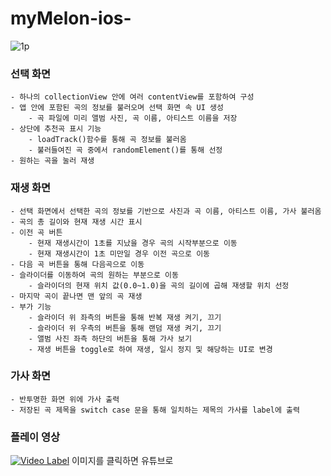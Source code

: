 # myMelon-ios-
![1p](https://user-images.githubusercontent.com/100071835/226097225-234371d5-9fe7-4ecf-9d37-e60a8561a4fd.png)
### 선택 화면
```
- 하나의 collectionView 안에 여러 contentView를 포함하여 구성
- 앱 안에 포함된 곡의 정보를 불러오며 선택 화면 속 UI 생성
    - 곡 파일에 미리 앨범 사진, 곡 이름, 아티스트 이름을 저장
- 상단에 추천곡 표시 기능
    - loadTrack()함수를 통해 곡 정보를 불러옴
    - 불러들여진 곡 중에서 randomElement()를 통해 선정
- 원하는 곡을 눌러 재생
```
### 재생 화면
```
- 선택 화면에서 선택한 곡의 정보를 기반으로 사진과 곡 이름, 아티스트 이름, 가사 불러옴
- 곡의 총 길이와 현재 재생 시간 표시
- 이전 곡 버튼
    - 현재 재생시간이 1초를 지났을 경우 곡의 시작부분으로 이동
    - 현재 재생시간이 1초 미만일 경우 이전 곡으로 이동
- 다음 곡 버튼을 통해 다음곡으로 이동
- 슬라이더를 이동하여 곡의 원하는 부분으로 이동
    - 슬라이더의 현재 위치 값(0.0~1.0)을 곡의 길이에 곱해 재생할 위치 선정
- 마지막 곡이 끝나면 맨 앞의 곡 재생
- 부가 기능
    - 슬라이더 위 좌측의 버튼을 통해 반복 재생 켜기, 끄기
    - 슬라이더 위 우측의 버튼을 통해 랜덤 재생 켜기, 끄기
    - 앨범 사진 좌측 하단의 버튼을 통해 가사 보기
    - 재생 버튼을 toggle로 하여 재생, 일시 정지 및 해당하는 UI로 변경
```
### 가사 화면
```
- 반투명한 화면 위에 가사 출력
- 저장된 곡 제목을 switch case 문을 통해 일치하는 제목의 가사를 label에 출력
```

### 플레이 영상
[![Video Label](http://img.youtube.com/vi/Ib36k__zh6M/0.jpg)](https://youtu.be/Ib36k__zh6M)
이미지를 클릭하면 유튜브로 
